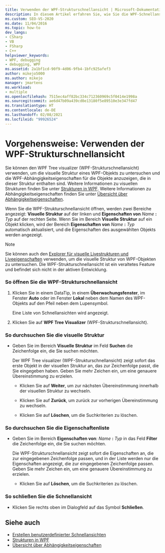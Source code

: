 ```yaml
---
title: Verwenden der WPF-Strukturschnellansicht | Microsoft-Dokumentation
description: In diesem Artikel erfahren Sie, wie Sie die WPF-Schnellansicht (Windows Presentation Foundation) verwenden, um die visuelle Struktur eines WPF-Objekts zu untersuchen und die WPF-Abhängigkeitseigenschaften in Visual Studio anzuzeigen.
ms.custom: SEO-VS-2020
ms.date: 11/04/2016
ms.topic: how-to
dev_langs:
- CSharp
- VB
- FSharp
- C++
helpviewer_keywords:
- WPF, debugging
- debugging, WPF
ms.assetid: 2a1bf1cd-90f9-4d06-9fb4-1bfc925afef3
author: mikejo5000
ms.author: mikejo
manager: jmartens
ms.workload:
- multiple
ms.openlocfilehash: 7515ec4aff82bc334c712360969c5f0414e1998a
ms.sourcegitcommit: ae6d47b09a439cd0e13180f5e89510e3e347fd47
ms.translationtype: HT
ms.contentlocale: de-DE
ms.lasthandoff: 02/08/2021
ms.locfileid: "99926524"
---
```

# <a name="how-to-use-the-wpf-tree-visualizer"></a>Vorgehensweise: Verwenden der WPF-Strukturschnellansicht
Sie können den WPF Tree visualizer (WPF-Strukturschnellansicht) verwenden, um die visuelle Struktur eines WPF-Objekts zu untersuchen und die WPF-Abhängigkeitseigenschaften für die Objekte anzuzeigen, die in dieser Struktur enthalten sind. Weitere Informationen zu visuellen Strukturen finden Sie unter [Strukturen in WPF](/dotnet/framework/wpf/advanced/trees-in-wpf). Weitere Informationen zu Abhängigkeitseigenschaften finden Sie unter [Übersicht über Abhängigkeitseigenschaften](/dotnet/framework/wpf/advanced/dependency-properties-overview).

 Wenn Sie die WPF-Strukturschnellansicht öffnen, werden zwei Bereiche angezeigt: **Visuelle Struktur** auf der linken und **Eigenschaften von** _Name_ **:** _Typ_ auf der rechten Seite. Wenn Sie im Bereich **Visuelle Struktur** auf ein Objekt klicken, wird der Bereich **Eigenschaften von** _Name_ **:** _Typ_ automatisch aktualisiert, und die Eigenschaften des ausgewählten Objekts werden angezeigt.

 > [!NOTE]
 > Sie können auch den [Explorer für visuelle Livestrukturen und Liveeigenschaften](../xaml-tools/inspect-xaml-properties-while-debugging.md) verwenden, um die visuelle Struktur von WPF-Objekten zu untersuchen. Die WPF-Strukturschnellansicht ist ein veraltetes Feature und befindet sich nicht in der aktiven Entwicklung.

### <a name="to-open-the-wpf-tree-visualizer"></a>So öffnen Sie die WPF-Strukturschnellansicht

1. Klicken Sie in einem DataTip, in einem **Überwachungsfenster**, im Fenster **Auto** oder im Fenster **Lokal** neben dem Namen des WPF-Objekts auf den Pfeil neben dem Lupensymbol.

     Eine Liste von Schnellansichten wird angezeigt.

2. Klicken Sie auf **WPF Tree Visualizer** (WPF-Strukturschnellansicht).

### <a name="to-search-the-visual-tree"></a>So durchsuchen Sie die visuelle Struktur

- Geben Sie im Bereich **Visuelle Struktur** im Feld **Suchen** die Zeichenfolge ein, die Sie suchen möchten.

  Der WPF Tree visualizer (WPF-Strukturschnellansicht) zeigt sofort das erste Objekt in der visuellen Struktur an, das zur Zeichenfolge passt, die Sie eingegeben haben. Geben Sie mehr Zeichen ein, um eine genauere Übereinstimmung zu erzielen.

  - Klicken Sie auf **Weiter**, um zur nächsten Übereinstimmung innerhalb der visuellen Struktur zu wechseln.

  - Klicken Sie auf **Zurück**, um zurück zur vorherigen Übereinstimmung zu wechseln.

  - Klicken Sie auf **Löschen**, um die Suchkriterien zu löschen.

### <a name="to-search-the-properties-list"></a>So durchsuchen Sie die Eigenschaftenliste

- Geben Sie im Bereich **Eigenschaften von**: _Name_ **:** _Typ_ in das Feld **Filter** die Zeichenfolge ein, die Sie suchen möchten.

  Die WPF-Strukturschnellansicht zeigt sofort die Eigenschaften an, die zur eingegebenen Zeichenfolge passen, und in der Liste werden nur die Eigenschaften angezeigt, die zur eingegebenen Zeichenfolge passen. Geben Sie mehr Zeichen ein, um eine genauere Übereinstimmung zu erzielen.

  - Klicken Sie auf **Löschen**, um die Suchkriterien zu löschen.

### <a name="to-close-the-visualizer"></a>So schließen Sie die Schnellansicht

- Klicken Sie rechts oben im Dialogfeld auf das Symbol **Schließen**.

## <a name="see-also"></a>Siehe auch
- [Erstellen benutzerdefinierter Schnellansichten](../debugger/create-custom-visualizers-of-data.md)
- [Strukturen in WPF](/dotnet/framework/wpf/advanced/trees-in-wpf)
- [Übersicht über Abhängigkeitseigenschaften](/dotnet/framework/wpf/advanced/dependency-properties-overview)
